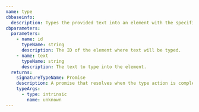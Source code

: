 ```yaml
---
name: type
cbbaseinfo:
  description: Types the provided text into an element with the specified ID.
cbparameters:
  parameters:
    - name: id
      typeName: string
      description: The ID of the element where text will be typed.
    - name: text
      typeName: string
      description: The text to type into the element.
  returns:
    signatureTypeName: Promise
    description: A promise that resolves when the type action is complete.
    typeArgs:
      - type: intrinsic
        name: unknown
---
```

<CBBaseInfo/> 
 <CBParameters/>